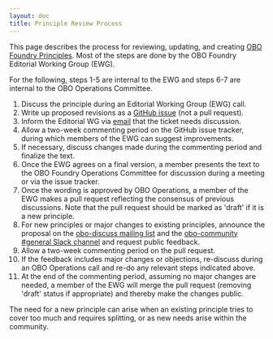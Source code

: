 ```yaml
---
layout: doc
title: Principle Review Process
---
```


This page describes the process for reviewing, updating, and creating [OBO Foundry Principles](http://obofoundry.github.io/principles/fp-000-summary.html). Most of the steps are done by the OBO Foundry Editorial Working Group (EWG).

For the following, steps 1-5 are internal to the EWG and steps 6-7 are internal to the OBO Operations Committee. 

1. Discuss the principle during an Editorial Working Group (EWG) call.
2. Write up proposed revisions as a [GitHub issue](https://github.com/OBOFoundry/OBOFoundry.github.io/issues/new?assignees=nataled&labels=attn%3A+Editorial+WG&projects=&template=obo-foundry-principles.md&title=Principle+%23%3CENTER+NUMBER+HERE%3E+%22%3CENTER+NAME+HERE%3E%22) (not a pull request).
3. Inform the Editorial WG via [email](mailto:obo-foundry-editorial-working-group@googlegroups.com) that the ticket needs discussion.
4. Allow a two-week commenting period on the GitHub issue tracker, during which members of the EWG can suggest improvements.
5. If necessary, discuss changes made during the commenting period and finalize the text.
6. Once the EWG agrees on a final version, a member presents the text to the OBO Foundry Operations Committee for discussion during a meeting or via the issue tracker.
7. Once the wording is approved by OBO Operations, a member of the EWG makes a pull request reflecting the consensus of previous discussions. Note that the pull request should be marked as 'draft' if it is a new principle.
8. For new principles or major changes to existing principles, announce the proposal on the [obo-discuss mailing list](mailto:obo-discuss@googlegroups.com) and the [obo-community #general Slack channel](https://join.slack.com/t/obo-communitygroup/shared_invite/zt-1oq48ttk7-kKo0i6TwntYtAq~Jcjjg4g) and request public feedback.
9. Allow a two-week commenting period on the pull request.
10. If the feedback includes major changes or objections, re-discuss during an OBO Operations call and re-do any relevant steps indicated above.
11. At the end of the commenting period, assuming no major changes are needed, a member of the EWG will merge the pull request (removing 'draft' status if appropriate) and thereby make the changes public.

The need for a new principle can arise when an existing principle tries to cover too much and requires splitting, or as new needs arise within the community.
